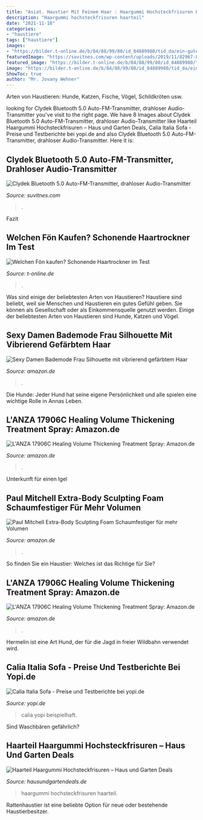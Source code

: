 ```yaml
---
title: "Asiat. Haustier Mit Feinem Haar : Haargummi Hochsteckfrisuren Haarteil"
description: "Haargummi hochsteckfrisuren haarteil"
date: "2021-11-18"
categories:
- "haustiere"
tags: ["haustiere"]
images:
- "https://bilder.t-online.de/b/84/88/99/80/id_84889980/tid_da/ein-guter-foehn-trocknet-die-haare-schonend-wir-zeigen-die-besten-haartrockner-.jpg"
featuredImage: "https://suvitnes.com/wp-content/uploads/2019/11/82967-8.jpg"
featured_image: "https://bilder.t-online.de/b/84/88/99/80/id_84889980/tid_da/ein-guter-foehn-trocknet-die-haare-schonend-wir-zeigen-die-besten-haartrockner-.jpg"
image: "https://bilder.t-online.de/b/84/88/99/80/id_84889980/tid_da/ein-guter-foehn-trocknet-die-haare-schonend-wir-zeigen-die-besten-haartrockner-.jpg"
ShowToc: true
author: "Mr. Jovany Wehner"
---
```



Arten von Haustieren: Hunde, Katzen, Fische, Vögel, Schildkröten usw.

	

		
looking for Clydek Bluetooth 5.0 Auto-FM-Transmitter, drahloser Audio-Transmitter you've visit to the right page. We have 8 Images about Clydek Bluetooth 5.0 Auto-FM-Transmitter, drahloser Audio-Transmitter like Haarteil Haargummi Hochsteckfrisuren – Haus und Garten Deals, Calia Italia Sofa - Preise und Testberichte bei yopi.de and also Clydek Bluetooth 5.0 Auto-FM-Transmitter, drahloser Audio-Transmitter. Here it is:
		
    
## Clydek Bluetooth 5.0 Auto-FM-Transmitter, Drahloser Audio-Transmitter

<img loading=lazy src="https://suvitnes.com/wp-content/uploads/2019/11/82967-8.jpg" onerror="this.onerror=null;this.src='https://tse2.mm.bing.net/th?id=OIP.QvhgauSFxtIkAF_buynQNgHaHa&amp;pid=15.1';" alt="Clydek Bluetooth 5.0 Auto-FM-Transmitter, drahloser Audio-Transmitter">

_Source: suvitnes.com_

>. 

	

Fazit

    
## Welchen Fön Kaufen? Schonende Haartrockner Im Test

<img loading=lazy src="https://bilder.t-online.de/b/84/88/99/80/id_84889980/tid_da/ein-guter-foehn-trocknet-die-haare-schonend-wir-zeigen-die-besten-haartrockner-.jpg" onerror="this.onerror=null;this.src='https://tse4.mm.bing.net/th?id=OIP.kM4zucJt0p0J0-G_Voj6rwHaEK&amp;pid=15.1';" alt="Welchen Fön kaufen? Schonende Haartrockner im Test">

_Source: t-online.de_

>. 

	

Was sind einige der beliebtesten Arten von Haustieren?
Haustiere sind beliebt, weil sie Menschen und Haustieren ein gutes Gefühl geben. Sie können als Gesellschaft oder als Einkommensquelle genutzt werden. Einige der beliebtesten Arten von Haustieren sind Hunde, Katzen und Vögel.

    
## Sexy Damen Bademode Frau Silhouette Mit Vibrierend Gefärbtem Haar

<img loading=lazy src="https://images-na.ssl-images-amazon.com/images/I/51IBGf3DJGL._AC_UL1002_.jpg" onerror="this.onerror=null;this.src='https://tse2.mm.bing.net/th?id=OIP.AkYZuRUjuYqKxdbAsyTTCAHaJQ&amp;pid=15.1';" alt="Sexy Damen Bademode Frau Silhouette mit vibrierend gefärbtem Haar">

_Source: amazon.de_

>. 

	

Die Hunde: Jeder Hund hat seine eigene Persönlichkeit und alle spielen eine wichtige Rolle in Annas Leben.

    
## L&#039;ANZA 17906C Healing Volume Thickening Treatment Spray: Amazon.de

<img loading=lazy src="https://images-na.ssl-images-amazon.com/images/I/61K%2BvOh0eaL._SY445_.jpg" onerror="this.onerror=null;this.src='https://tse3.mm.bing.net/th?id=OIP.m_MGe7IJcN79WWkE7JC4IgAAAA&amp;pid=15.1';" alt="L&#039;ANZA 17906C Healing Volume Thickening Treatment Spray: Amazon.de">

_Source: amazon.de_

>. 

	

Unterkunft für einen Igel

    
## Paul Mitchell Extra-Body Sculpting Foam Schaumfestiger Für Mehr Volumen

<img loading=lazy src="https://images-na.ssl-images-amazon.com/images/I/61SJT%2BLQTdL._SL1500_.jpg" onerror="this.onerror=null;this.src='https://tse2.mm.bing.net/th?id=OIP.8ZUNcW-yKhebrIkK8plVLgHaLy&amp;pid=15.1';" alt="Paul Mitchell Extra-Body Sculpting Foam Schaumfestiger für mehr Volumen">

_Source: amazon.de_

>. 

	

So finden Sie ein Haustier: Welches ist das Richtige für Sie?

    
## L&#039;ANZA 17906C Healing Volume Thickening Treatment Spray: Amazon.de

<img loading=lazy src="https://images-na.ssl-images-amazon.com/images/I/61K%2BvOh0eaL._SY550_.jpg" onerror="this.onerror=null;this.src='https://tse3.mm.bing.net/th?id=OIP.sfUaOwMeDRJG2huO1eF4fgAAAA&amp;pid=15.1';" alt="L&#039;ANZA 17906C Healing Volume Thickening Treatment Spray: Amazon.de">

_Source: amazon.de_

>. 

	

Hermelin ist eine Art Hund, der für die Jagd in freier Wildbahn verwendet wird.

    
## Calia Italia Sofa - Preise Und Testberichte Bei Yopi.de

<img loading=lazy src="https://www.yopi.de/product_images/329/329744/list_large/calia-italia-sofa.png" onerror="this.onerror=null;this.src='https://tse2.mm.bing.net/th?id=OIP.nkBpg8gzqNUmOJFumK6zfwAAAA&amp;pid=15.1';" alt="Calia Italia Sofa - Preise und Testberichte bei yopi.de">

_Source: yopi.de_

>calia yopi beispielhaft. 

	

Sind Waschbären gefährlich?

    
## Haarteil Haargummi Hochsteckfrisuren – Haus Und Garten Deals

<img loading=lazy src="https://cdn.shopify.com/s/files/1/0159/4785/7974/products/Schermafbeelding_2019-09-26_om_21.39.53_1200x1200.png?v=1571717092" onerror="this.onerror=null;this.src='https://tse2.mm.bing.net/th?id=OIP.shO7oLnsKG-2yPUQGRpR2wHaHT&amp;pid=15.1';" alt="Haarteil Haargummi Hochsteckfrisuren – Haus und Garten Deals">

_Source: hausundgartendeals.de_

>haargummi hochsteckfrisuren haarteil. 

	

Rattenhaustier ist eine beliebte Option für neue oder bestehende Haustierbesitzer.

